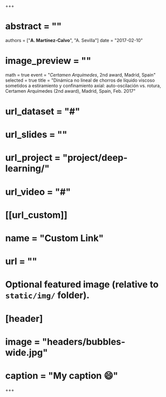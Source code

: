 +++
# abstract = ""
authors = ["**A. Martínez-Calvo**", "A. Sevilla"]
date = "2017-02-10"
# image_preview = ""
math = true
event = "_Certamen Arquímedes_, 2nd award, Madrid, Spain"
selected = true
title = "Dinámica no lineal de chorros de líquido viscoso sometidos a estiramiento y confinamiento axial: auto-oscilación vs. rotura, Certamen Arquímedes (2nd award), Madrid, Spain, Feb. 2017"
# url_dataset = "#"
# url_slides = ""
# url_project = "project/deep-learning/"
# url_video = "#"

# [[url_custom]]
 # name = "Custom Link"
 # url = ""

# Optional featured image (relative to `static/img/` folder).
# [header]
# image = "headers/bubbles-wide.jpg"
# caption = "My caption :smile:"

+++
